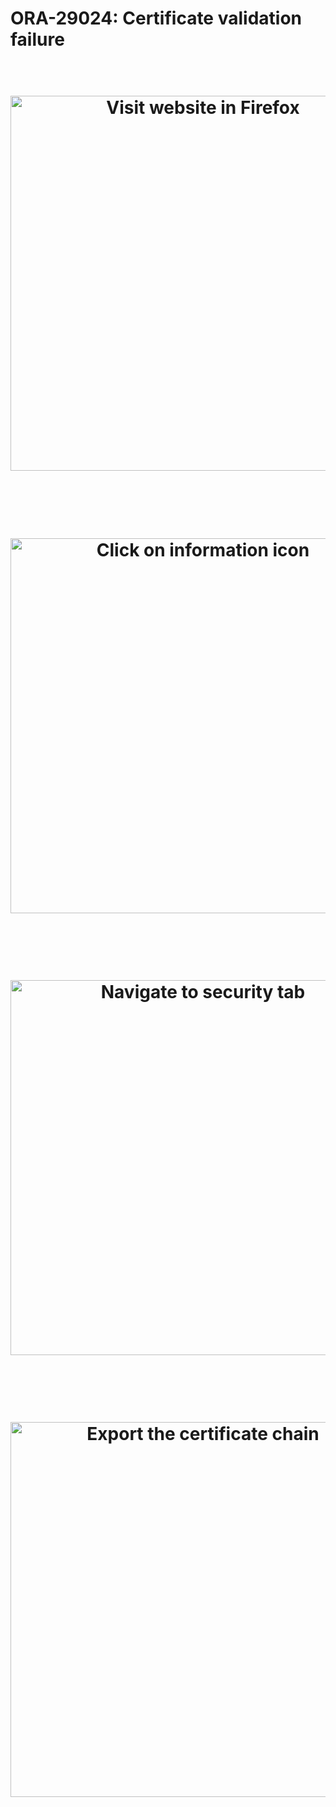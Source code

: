 # ORA-29024: Certificate validation failure

<h1 align="center">
      <br>
      <img src="https://raw.githubusercontent.com/hhudson/mailchimp_plsql_api/master/docs/img/get_certificates1.png" alt="Visit website in Firefox" width="600">
      <br>
      <br>
</h1>

<h1 align="center">
      <br>
      <img src="https://raw.githubusercontent.com/hhudson/mailchimp_plsql_api/master/docs/img/get_certificates2.png" alt="Click on information icon" width="600">
      <br>
      <br>
</h1>

<h1 align="center">
      <br>
      <img src="https://raw.githubusercontent.com/hhudson/mailchimp_plsql_api/master/docs/img/get_certificates3.png" alt="Navigate to security tab" width="600">
      <br>
      <br>
</h1>

<h1 align="center">
      <br>
      <img src="https://raw.githubusercontent.com/hhudson/mailchimp_plsql_api/master/docs/img/get_certificates4.png" alt="Export the certificate chain" width="600">
      <br>
      <br>
</h1>